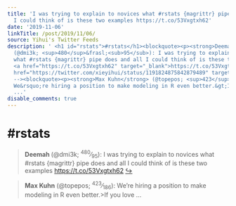 ```yaml
---
title: 'I was trying to explain to novices what #rstats {magrittr} pipe does and all
  I could think of is these two examples https://t.co/53Vxgtxh62'
date: '2019-11-06'
linkTitle: /post/2019/11/06/
source: Yihui's Twitter Feeds
description: ' <h1 id="rstats">#rstats</h1><blockquote><p><strong>Deemah </strong>
  (@dmi3k; <sup>480</sup>&frasl;<sub>95</sub>): I was trying to explain to novices
  what #rstats {magrittr} pipe does and all I could think of is these two examples
  <a href="https://t.co/53Vxgtxh62" target="_blank">https://t.co/53Vxgtxh62</a> <a
  href="https://twitter.com/xieyihui/status/1191824875842879489" target="_blank">&#8618;</a></p></blockquote><!--
  --><blockquote><p><strong>Max Kuhn</strong> (@topepos; <sup>423</sup>&frasl;<sub>186</sub>):
  We&rsquo;re hiring a position to make modeling in R even better.&gt;If you love
  ...'
disable_comments: true
---
```

 <h1 id="rstats">#rstats</h1><blockquote><p><strong>Deemah </strong> (@dmi3k; <sup>480</sup>&frasl;<sub>95</sub>): I was trying to explain to novices what #rstats {magrittr} pipe does and all I could think of is these two examples <a href="https://t.co/53Vxgtxh62" target="_blank">https://t.co/53Vxgtxh62</a> <a href="https://twitter.com/xieyihui/status/1191824875842879489" target="_blank">&#8618;</a></p></blockquote><!-- --><blockquote><p><strong>Max Kuhn</strong> (@topepos; <sup>423</sup>&frasl;<sub>186</sub>): We&rsquo;re hiring a position to make modeling in R even better.&gt;If you love ...